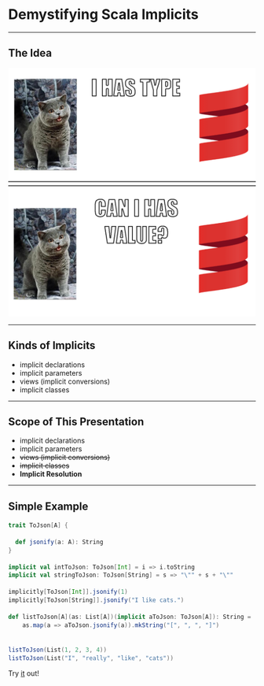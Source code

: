 # Demystifying Scala Implicits

---

## The Idea

![implicits-idea](img/implicits-idea.png)

---

## Kinds of Implicits

- implicit declarations
- implicit parameters
- views (implicit conversions)
- implicit classes

---

## Scope of This Presentation

- implicit declarations
- implicit parameters
- ~~views (implicit conversions)~~
- ~~implicit classes~~
- **Implicit Resolution**

---

## Simple Example

```scala
trait ToJson[A] {
  
  def jsonify(a: A): String
}

implicit val intToJson: ToJson[Int] = i => i.toString
implicit val stringToJson: ToJson[String] = s => "\"" + s + "\""

implicitly[ToJson[Int]].jsonify(1)
implicitly[ToJson[String]].jsonify("I like cats.")

def listToJson[A](as: List[A])(implicit aToJson: ToJson[A]): String =
	as.map(a => aToJson.jsonify(a)).mkString("[", ", ", "]")


listToJson(List(1, 2, 3, 4))
listToJson(List("I", "really", "like", "cats"))
```

Try [it](https://scastie.scala-lang.org/7XcIi4vIRGmzz3KZO8w3KQ) out!